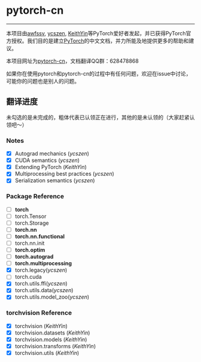 # pytorch-cn

---

本项目由[awfssv](https://github.com/awfssv), [ycszen](https://github.com/ycszen), [KeithYin](https://github.com/KeithYin)等PyTorch爱好者发起，并已获得PyTorch官方授权。我们目的是建立[PyTorch](http://pytorch.org/docs/)的中文文档，并力所能及地提供更多的帮助和建议。

本项目网址为[pytorch-cn](http://pytorch-cn.readthedocs.io/zh/latest/)，文档翻译QQ群：628478868

如果你在使用pytorch和pytorch-cn的过程中有任何问题，欢迎在issue中讨论，可能你的问题也是别人的问题。

## 翻译进度
未勾选的是未完成的，粗体代表已认领正在进行，其他的是未认领的（大家赶紧认领吧～）
### Notes
- [x] Autograd mechanics (*ycszen*)
- [x] CUDA semantics (*ycszen*)
- [x] Extending PyTorch (*KeithYin*)
- [x] Multiprocessing best practices (*ycszen*)
- [x] Serialization semantics (*ycszen*)

### Package Reference
- [ ] **torch**
- [ ] torch.Tensor
- [ ] torch.Storage
- [ ] **torch.nn**
- [ ] **torch.nn.functional**
- [ ] torch.nn.init
- [ ] **torch.optim**
- [ ] **torch.autograd**
- [ ] **torch.multiprocessing**
- [x] torch.legacy(*ycszen*)
- [ ] torch.cuda
- [x] torch.utils.ffi(*ycszen*)
- [x] torch.utils.data(*ycszen*)
- [x] torch.utils.model_zoo(*ycszen*)

### torchvision Reference
- [x] torchvision (*KeithYin*)
- [x] torchvision.datasets (*KeithYin*)
- [x] torchvision.models (*KeithYin*)
- [x] torchvision.transforms (*KeithYin*)
- [x] torchvision.utils (*KeithYin*)

